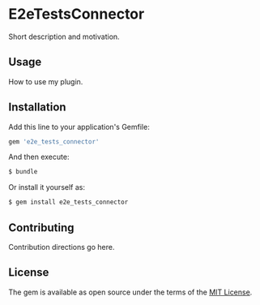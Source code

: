 # E2eTestsConnector
Short description and motivation.

## Usage
How to use my plugin.

## Installation
Add this line to your application's Gemfile:

```ruby
gem 'e2e_tests_connector'
```

And then execute:
```bash
$ bundle
```

Or install it yourself as:
```bash
$ gem install e2e_tests_connector
```

## Contributing
Contribution directions go here.

## License
The gem is available as open source under the terms of the [MIT License](https://opensource.org/licenses/MIT).
